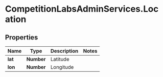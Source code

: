 # CompetitionLabsAdminServices.Location

## Properties

Name | Type | Description | Notes
------------ | ------------- | ------------- | -------------
**lat** | **Number** | Latitude | 
**lon** | **Number** | Longitude | 


